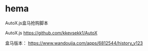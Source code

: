 # hema
AutoX.js盒马抢购脚本

AutoX.js
https://github.com/kkevsekk1/AutoX

盒马版本：
https://www.wandoujia.com/apps/6812544/history_v123
